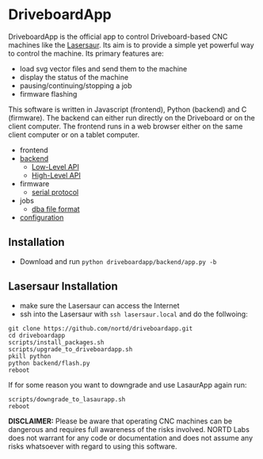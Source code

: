 
DriveboardApp
=============

DriveboardApp is the official app to control Driveboard-based CNC machines like the [Lasersaur](http://lasersaur.com). Its aim is to provide a simple yet powerful way to control the machine. Its primary features are:

- load svg vector files and send them to the machine
- display the status of the machine
- pausing/continuing/stopping a job
- firmware flashing

This software is written in Javascript (frontend), Python (backend) and C (firmware). The backend can either run directly on the Driveboard or on the client computer. The frontend runs in a web browser either on the same client computer or on a tablet computer.

- frontend
- [backend](docs/backend.md)
  - [Low-Level API](docs/api_low.md)
  - [High-Level API](docs/api_high.md)
- firmware
  - [serial protocol](docs/protocol.md)
- jobs
  - [dba file format](docs/dba.md)
- [configuration](docs/configure.md)


Installation
------------
- Download and run `python driveboardapp/backend/app.py -b`


Lasersaur Installation
----------------------
- make sure the Lasersaur can access the Internet
- ssh into the Lasersaur with `ssh lasersaur.local` and do the follwoing:
```
git clone https://github.com/nortd/driveboardapp.git
cd driveboardapp
scripts/install_packages.sh
scripts/upgrade_to_driveboardapp.sh
pkill python
python backend/flash.py
reboot
```
If for some reason you want to downgrade and use LasaurApp again run:
```
scripts/downgrade_to_lasaurapp.sh
reboot
```


**DISCLAIMER:** Please be aware that operating CNC machines can be dangerous and requires full awareness of the risks involved. NORTD Labs does not warrant for any code or documentation and does not assume any risks whatsoever with regard to using this software.
